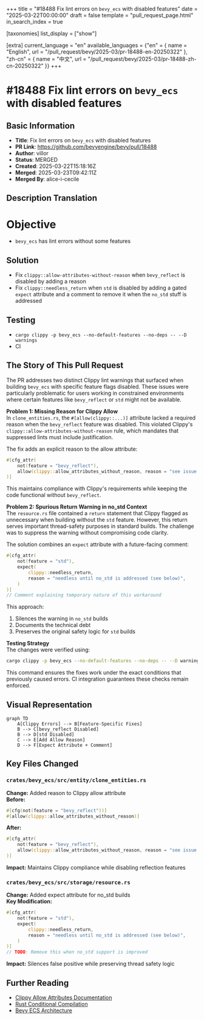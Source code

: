 +++
title = "#18488 Fix lint errors on `bevy_ecs` with disabled features"
date = "2025-03-22T00:00:00"
draft = false
template = "pull_request_page.html"
in_search_index = true

[taxonomies]
list_display = ["show"]

[extra]
current_language = "en"
available_languages = {"en" = { name = "English", url = "/pull_request/bevy/2025-03/pr-18488-en-20250322" }, "zh-cn" = { name = "中文", url = "/pull_request/bevy/2025-03/pr-18488-zh-cn-20250322" }}
+++

# #18488 Fix lint errors on `bevy_ecs` with disabled features

## Basic Information
- **Title**: Fix lint errors on `bevy_ecs` with disabled features
- **PR Link**: https://github.com/bevyengine/bevy/pull/18488
- **Author**: villor
- **Status**: MERGED
- **Created**: 2025-03-22T15:18:16Z
- **Merged**: 2025-03-23T09:42:11Z
- **Merged By**: alice-i-cecile

## Description Translation
# Objective

- `bevy_ecs` has lint errors without some features

## Solution

- Fix `clippy::allow-attributes-without-reason` when `bevy_reflect` is disabled by adding a reason
- Fix `clippy::needless_return` when `std` is disabled by adding a gated `expect` attribute and a comment to remove it when the `no_std` stuff is addressed

## Testing

- `cargo clippy -p bevy_ecs --no-default-features --no-deps -- --D warnings`
- CI

## The Story of This Pull Request

The PR addresses two distinct Clippy lint warnings that surfaced when building `bevy_ecs` with specific feature flags disabled. These issues were particularly problematic for users working in constrained environments where certain features like `bevy_reflect` or `std` might not be available.

**Problem 1: Missing Reason for Clippy Allow**  
In `clone_entities.rs`, the `#[allow(clippy::...)]` attribute lacked a required reason when the `bevy_reflect` feature was disabled. This violated Clippy's `clippy::allow-attributes-without-reason` rule, which mandates that suppressed lints must include justification.

The fix adds an explicit reason to the allow attribute:
```rust
#[cfg_attr(
    not(feature = "bevy_reflect"),
    allow(clippy::allow_attributes_without_reason, reason = "see issue #xxxx")
)]
```
This maintains compliance with Clippy's requirements while keeping the code functional without `bevy_reflect`.

**Problem 2: Spurious Return Warning in no_std Context**  
The `resource.rs` file contained a `return` statement that Clippy flagged as unnecessary when building without the `std` feature. However, this return serves important thread-safety purposes in standard builds. The challenge was to suppress the warning without compromising code clarity.

The solution combines an `expect` attribute with a future-facing comment:
```rust
#[cfg_attr(
    not(feature = "std"),
    expect(
        clippy::needless_return,
        reason = "needless until no_std is addressed (see below)",
    )
)]
// Comment explaining temporary nature of this workaround
```
This approach:
1. Silences the warning in `no_std` builds
2. Documents the technical debt
3. Preserves the original safety logic for `std` builds

**Testing Strategy**  
The changes were verified using:
```sh
cargo clippy -p bevy_ecs --no-default-features --no-deps -- --D warnings
```
This command ensures the fixes work under the exact conditions that previously caused errors. CI integration guarantees these checks remain enforced.

## Visual Representation

```mermaid
graph TD
    A[Clippy Errors] --> B[Feature-Specific Fixes]
    B --> C[bevy_reflect Disabled]
    B --> D[std Disabled]
    C --> E[Add Allow Reason]
    D --> F[Expect Attribute + Comment]
```

## Key Files Changed

### `crates/bevy_ecs/src/entity/clone_entities.rs`
**Change:** Added reason to Clippy allow attribute  
**Before:**
```rust
#[cfg(not(feature = "bevy_reflect"))]
#[allow(clippy::allow_attributes_without_reason)]
```
**After:**
```rust
#[cfg_attr(
    not(feature = "bevy_reflect"),
    allow(clippy::allow_attributes_without_reason, reason = "see issue #xxxx")
)]
```
**Impact:** Maintains Clippy compliance while disabling reflection features

### `crates/bevy_ecs/src/storage/resource.rs`
**Change:** Added expect attribute for no_std builds  
**Key Modification:**
```rust
#[cfg_attr(
    not(feature = "std"),
    expect(
        clippy::needless_return,
        reason = "needless until no_std is addressed (see below)",
    )
)]
// TODO: Remove this when no_std support is improved
```
**Impact:** Silences false positive while preserving thread safety logic

## Further Reading
- [Clippy Allow Attributes Documentation](https://doc.rust-lang.org/clippy/configuration.html#allow-attributes-without-reason)
- [Rust Conditional Compilation](https://doc.rust-lang.org/reference/conditional-compilation.html)
- [Bevy ECS Architecture](https://bevyengine.org/learn/book/ecs/)